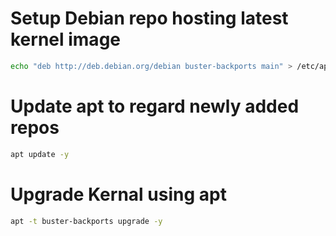 # Setup Debian repo hosting latest kernel image

```bash
echo "deb http://deb.debian.org/debian buster-backports main" > /etc/apt/sources.list.d/kernel.list
```

# Update apt to regard newly added repos

```bash
apt update -y
```

# Upgrade Kernal using apt

```bash
apt -t buster-backports upgrade -y
```